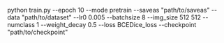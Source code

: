 python train.py --epoch 10 --mode pretrain --saveas "path/to/saveas" --data "path/to/dataset" --lr0 0.005 --batchsize 8 --img_size 512 512 --numclass 1 --weight_decay 0.5 --loss BCEDice_loss --checkpoint "path/to/checkpoint" 
